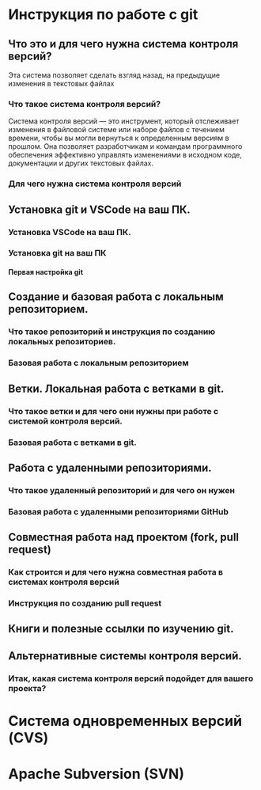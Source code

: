# Инструкция по работе с git

## Что это и для чего нужна система контроля версий?
Эта система позволяет сделать взгляд назад, на предыдущие изменения в текстовых файлах

### Что такое система контроля версий?
Система контроля версий — это инструмент, который отслеживает изменения в файловой системе или наборе файлов с течением времени, чтобы вы могли вернуться к определенным версиям в прошлом. Она позволяет разработчикам и командам программного обеспечения эффективно управлять изменениями в исходном коде, документации и других текстовых файлах.

### Для чего нужна система контроля версий

## Установка git и VSCode на ваш ПК.

### Установка VSCode на ваш ПК.

### Установка git на ваш ПК

#### Первая настройка git

## Создание и базовая работа с локальным репозиторием.

### Что такое репозиторий и инструкция по созданию локальных репозиториев.

### Базовая работа с локальным репозиторием

## Ветки. Локальная работа с ветками в git.

### Что такое ветки и для чего они нужны при работе с системой контроля версий.

### Базовая работа с ветками в git.

## Работа с удаленными репозиториями.

### Что такое удаленный репозиторий и для чего он нужен

### Базовая работа с удаленными репозиториями GitHub

## Совместная работа над проектом (fork, pull request)

### Как строится и для чего нужна совместная работа в системах контроля версий

### Инструкция по созданию pull request

## Книги и полезные ссылки по изучению git.

## Альтернативные системы контроля версий.

### Итак, какая система контроля версий подойдет для вашего проекта?

# Система одновременных версий (CVS)

# Apache Subversion (SVN)

